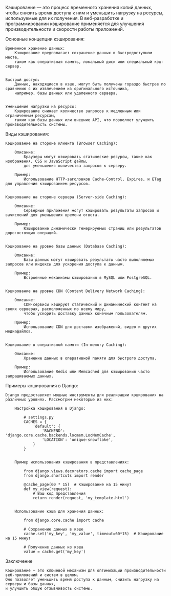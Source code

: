 Кэширование — это процесс временного хранения копий данных, чтобы снизить время доступа к ним и 
уменьшить нагрузку на ресурсы, используемые для их получения. 
В веб-разработке и программировании кэширование применяется для улучшения производительности и скорости работы приложений.


Основные концепции кэширования:

    Временное хранение данных:
        Кэширование предполагает сохранение данных в быстродоступном месте, 
        таком как оперативная память, локальный диск или специальный кэш-сервер.


    Быстрый доступ:
        Данные, находящиеся в кэше, могут быть получены гораздо быстрее по сравнению с их извлечением из оригинального источника, 
        например, базы данных или удаленного сервера.


    Уменьшение нагрузки на ресурсы:
        Кэширование снижает количество запросов к медленным или ограниченным ресурсам, 
        таким как базы данных или внешние API, что позволяет улучшить производительность системы.


Виды кэширования:

    Кэширование на стороне клиента (Browser Caching):
    
        Описание:
            Браузеры могут кэшировать статические ресурсы, такие как изображения, CSS и JavaScript файлы, 
            для уменьшения количества запросов к серверу.

        Пример:
            Использование HTTP-заголовков Cache-Control, Expires, и ETag для управления кэшированием ресурсов.


    Кэширование на стороне сервера (Server-side Caching):
        
        Описание:
            Серверные приложения могут кэшировать результаты запросов и вычислений для уменьшения времени ответа.

        Пример:
            Кэширование динамически генерируемых страниц или результатов дорогостоящих операций.


    Кэширование на уровне базы данных (Database Caching):

        Описание:
            Базы данных могут кэшировать результаты часто выполняемых запросов или индексы для ускорения доступа к данным.

        Пример:
            Встроенные механизмы кэширования в MySQL или PostgreSQL.


    Кэширование на уровне CDN (Content Delivery Network Caching):

        Описание:
            CDN-сервисы кэшируют статический и динамический контент на своих серверах, расположенных по всему миру, 
            чтобы ускорить доставку данных конечным пользователям.

        Пример:
            Использование CDN для доставки изображений, видео и других медиафайлов.


    Кэширование в оперативной памяти (In-memory Caching):

        Описание:
            Хранение данных в оперативной памяти для быстрого доступа.

        Пример:
            Использование Redis или Memcached для кэширования часто запрашиваемых данных.


Примеры кэширования в Django:

    Django предоставляет мощные инструменты для реализации кэширования на различных уровнях. Рассмотрим некоторые из них:
        
        Настройка кэширования в Django:
            
            # settings.py
            CACHES = {
                'default': {
                    'BACKEND': 'django.core.cache.backends.locmem.LocMemCache',
                    'LOCATION': 'unique-snowflake',
                }
            }
            
            
        Пример использования кэширования в представлениях:
            
            from django.views.decorators.cache import cache_page
            from django.shortcuts import render
            
            @cache_page(60 * 15)  # Кэширование на 15 минут
            def my_view(request):
                # Ваш код представления
                return render(request, 'my_template.html')
            
            
        Использование кэша для хранения данных:
            
            from django.core.cache import cache
            
            # Сохранение данных в кэше
            cache.set('my_key', 'my_value', timeout=60*15)  # Кэширование на 15 минут
            
            # Получение данных из кэша
            value = cache.get('my_key')


Заключение

    Кэширование — это ключевой механизм для оптимизации производительности веб-приложений и систем в целом. 
    Оно позволяет уменьшить время доступа к данным, снизить нагрузку на серверы и базы данных, 
    и улучшить общую отзывчивость системы.